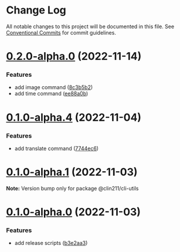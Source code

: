 # Change Log

All notable changes to this project will be documented in this file.
See [Conventional Commits](https://conventionalcommits.org) for commit guidelines.

# [0.2.0-alpha.0](https://github.com/Forest-211/lin/compare/v0.1.1-alpha.0...v0.2.0-alpha.0) (2022-11-14)


### Features

* add image command ([8c3b5b2](https://github.com/Forest-211/lin/commit/8c3b5b26a4d215b292d9f945944623cc3894a1ee))
* add time command ([ee88a0b](https://github.com/Forest-211/lin/commit/ee88a0b75211623ab1d4f23c2f5b86c3fefff6ad))





# [0.1.0-alpha.4](https://github.com/Forest-211/lin/compare/v0.1.0-alpha.3...v0.1.0-alpha.4) (2022-11-04)


### Features

* add translate command ([7744ec6](https://github.com/Forest-211/lin/commit/7744ec6e0e7ae1efff15679d90ed39d77d7718af))





# [0.1.0-alpha.1](https://github.com/Forest-211/lin/compare/v0.1.0-alpha.0...v0.1.0-alpha.1) (2022-11-03)

**Note:** Version bump only for package @clin211/cli-utils

# [0.1.0-alpha.0](https://github.com/Forest-211/lin/compare/v0.0.6-alpha.0...v0.1.0-alpha.0) (2022-11-03)

### Features

-   add release scripts ([b3e2aa3](https://github.com/Forest-211/lin/commit/b3e2aa32174fdd02acf97f32d925f1743fd2ff36))
